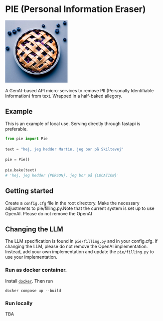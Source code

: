 PIE (Personal Information Eraser)
==============================

<img src='media/pie-logo.png' width="200"/>

A GenAI-based API micro-services to remove PII (Personally Identifiable Information) from text. Wrapped in a half-baked allegory.

## Example
This is an example of local use. Serving directly through fastapi is preferable.
``` python
from pie import Pie

text = "hej, jeg hedder Martin, jeg bor på Skiltevej"

pie = Pie()

pie.bake(text)
# 'hej, jeg hedder {PERSON}, jeg bor på {LOCATION}'
```

## Getting started
Create a `config.cfg` file in the root directory. Make the necessary adjustments to pie/filling.py.Note that the current system is set up to use OpenAI. Please do not remove the OpenAI


## Changing the LLM
The LLM specification is found in `pie/filling.py` and in your config.cfg. If changing the LLM, please do not remove the OpenAI implementation. Instead, add your own implementation and update the `pie/filling.py` to use your implementation.

### Run as docker container.
Install [`docker`](https://docs.docker.com/get-docker/). Then run
```
docker compose up --build
```

### Run locally
TBA
